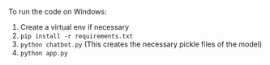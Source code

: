 To run the code on Windows:  
1. Create a virtual env if necessary  
2. `pip install -r requirements.txt`  
3. `python chatbot.py` (This creates the necessary pickle files of the model)  
4. `python app.py`  
